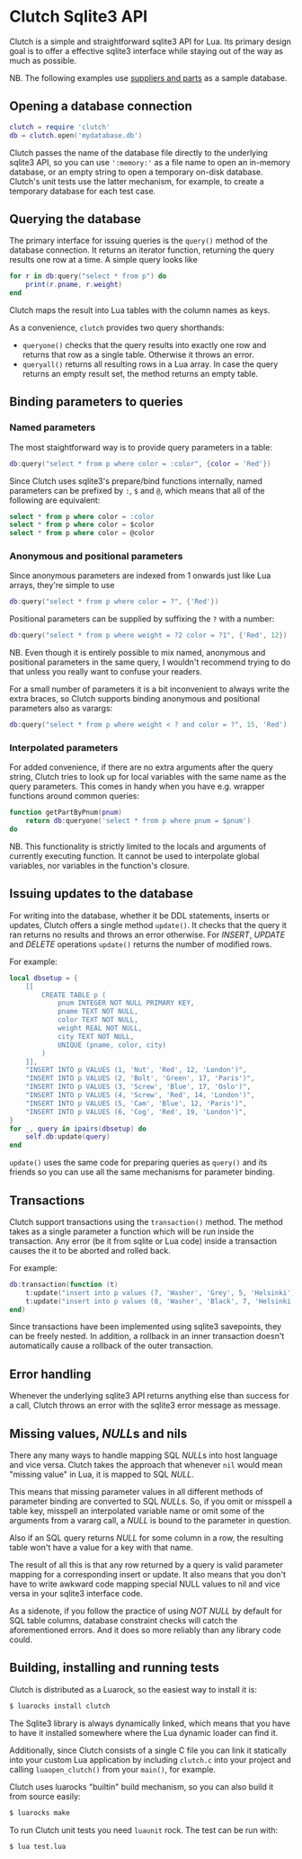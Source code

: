 # Clutch Sqlite3 API

Clutch is a simple and straightforward sqlite3 API for Lua.
Its primary design goal is to offer a effective sqlite3 interface while
staying out of the way as much as possible.

NB. The following examples use
[suppliers and parts](http://wiki.c2.com/?SupplierPartsDatabase)
as a sample database.

## Opening a database connection

```lua
clutch = require 'clutch'
db = clutch.open('mydatabase.db')
```

Clutch passes the name of the database file directly to the underlying sqlite3
API, so you can use `':memory:'` as a file name to open an in-memory database,
or an empty string to open a temporary on-disk database. Clutch's unit tests
use the latter mechanism, for example, to create a temporary database for
each test case.

## Querying the database

The primary interface for issuing queries is the `query()` method of the
database connection. It returns an iterator function, returning the query
results one row at a time. A simple query looks like

```lua
for r in db:query("select * from p") do
    print(r.pname, r.weight)
end
```

Clutch maps the result into Lua tables with the column names as keys.

As a convenience, `clutch` provides two query shorthands:

- `queryone()` checks that the query results into exactly one row and returns
that row as a single table. Otherwise it throws an error.
- `queryall()` returns all resulting rows in a Lua array. In case the query
returns an empty result set, the method returns an empty table.

## Binding parameters to queries

### Named parameters

The most staightforward way is to provide query parameters in a table:

```lua
db:query("select * from p where color = :color", {color = 'Red'})
```

Since Clutch uses sqlite3's prepare/bind functions internally, named parameters
can be prefixed by `:`, `$` and `@`, which means that all of the following are
equivalent:

```sql
select * from p where color = :color
select * from p where color = $color
select * from p where color = @color
```

### Anonymous and positional parameters

Since anonymous parameters are indexed from 1 onwards just like Lua arrays,
they're simple to use

```lua
db:query("select * from p where color = ?", {'Red'})
```

Positional parameters can be supplied by suffixing the `?` with a number:

```lua
db:query("select * from p where weight = ?2 color = ?1", {'Red', 12})
```

NB. Even though it is entirely possible to mix named, anonymous and positional
parameters in the same query, I wouldn't recommend trying to do that unless you
really want to confuse your readers.

For a small number of parameters it is a bit inconvenient to always write
the extra braces, so Clutch supports binding anonymous and positional
parameters also as varargs:

```lua
db:query("select * from p where weight < ? and color = ?", 15, 'Red')
```

### Interpolated parameters

For added convenience, if there are no extra arguments after the query string,
Clutch tries to look up for local variables with the same name as the query
parameters. This comes in handy when you have e.g. wrapper functions around
common queries:

```lua
function getPartByPnum(pnum)
    return db:queryone('select * from p where pnum = $pnum')
do
```

NB. This functionality is strictly limited to the locals and arguments of
currently executing function. It cannot be used to interpolate global
variables, nor variables in the function's closure.

## Issuing updates to the database

For writing into the database, whether it be DDL statements, inserts or updates,
Clutch offers a single method `update()`. It checks that the query it ran
returns no results and throws an error otherwise. For *INSERT*, *UPDATE* and
*DELETE* operations `update()` returns the number of modified rows.

For example:

```lua
local dbsetup = {
    [[
        CREATE TABLE p (
            pnum INTEGER NOT NULL PRIMARY KEY,
            pname TEXT NOT NULL,
            color TEXT NOT NULL,
            weight REAL NOT NULL,
            city TEXT NOT NULL,
            UNIQUE (pname, color, city)
        )
    ]],
    "INSERT INTO p VALUES (1, 'Nut', 'Red', 12, 'London')",
    "INSERT INTO p VALUES (2, 'Bolt', 'Green', 17, 'Paris')",
    "INSERT INTO p VALUES (3, 'Screw', 'Blue', 17, 'Oslo')",
    "INSERT INTO p VALUES (4, 'Screw', 'Red', 14, 'London')",
    "INSERT INTO p VALUES (5, 'Cam', 'Blue', 12, 'Paris')",
    "INSERT INTO p VALUES (6, 'Cog', 'Red', 19, 'London')",
}
for _, query in ipairs(dbsetup) do
    self.db:update(query)
end
```

`update()` uses the same code for preparing queries as `query()` and its
friends so you can use all the same mechanisms for parameter binding.

## Transactions

Clutch support transactions using the `transaction()` method. The method takes
as a single parameter a function which will be run inside the transaction. Any
error (be it from sqlite or Lua code) inside a transaction causes the
it to be aborted and rolled back.

For example:

```lua
db:transaction(function (t)
    t:update("insert into p values (7, 'Washer', 'Grey', 5, 'Helsinki')")
    t:update("insert into p values (8, 'Washer', 'Black', 7, 'Helsinki')")
end)
```

Since transactions have been implemented using sqlite3 savepoints, they can be
freely nested. In addition, a rollback in an inner transaction doesn't
automatically cause a rollback of the outer transaction.

## Error handling

Whenever the underlying sqlite3 API returns anything else than success for
a call, Clutch throws an error with the sqlite3 error message as message.

## Missing values, *NULL*s and nils

There any many ways to handle mapping SQL *NULL*s into host language and vice
versa. Clutch takes the approach that whenever `nil` would mean "missing value"
in Lua, it is mapped to SQL *NULL*.

This means that missing parameter values in all different methods of parameter
binding are converted to SQL *NULL*s. So, if you omit or misspell a table key,
misspell an interpolated variable name or omit some of the arguments from a
vararg call, a *NULL* is bound to the parameter in question.

Also if an SQL query returns *NULL* for some column in a row, the resulting
table won't have a value for a key with that name.

The result of all this is that any row returned by a query is valid parameter
mapping for a corresponding insert or update. It also means that you don't
have to write awkward code mapping special NULL values to nil and vice versa in
your sqlite3 interface code.

As a sidenote, if you follow the practice of using *NOT NULL* by default for
SQL table columns, database constraint checks will catch the aforementioned
errors. And it does so more reliably than any library code could.

## Building, installing and running tests

Clutch is distributed as a Luarock, so the easiest way to install it is:
```sh
$ luarocks install clutch
```

The Sqlite3 library is always dynamically linked, which means that you have to
have it installed somewhere where the Lua dynamic loader can find it.

Additionally, since Clutch consists of a single C file you can link it
statically into your custom Lua application by including `clutch.c` into your
project and calling `luaopen_clutch()` from your `main()`, for example.

Clutch uses luarocks "builtin" build mechanism, so you can also build it from
source easily:
```sh
$ luarocks make
```

To run Clutch unit tests you need `luaunit` rock. The test can be run with:
```sh
$ lua test.lua
```
